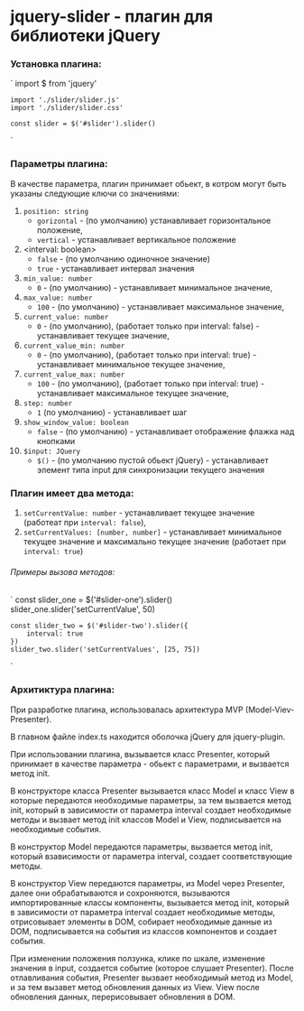 # jquery-slider - плагин для библиотеки jQuery

### Установка плагина:
`
    import $ from 'jquery'

    import './slider/slider.js'
    import './slider/slider.css'

    const slider = $('#slider').slider()
`

### Параметры плагина:

В качестве параметра, плагин принимает обьект, в котром могут быть указаны следующие ключи со значениями: 

1. `position: string`
    - `gorizontal` - (по умолчанию) устанавливает горизонтальное положение,
    - `vertical` - устанавливает вертикальное положение
2. <interval: boolean>
    - `false` - (по умолчанию одиночное значение)
    - `true` - устанавливает интервал значения
3. `min_value: number`
    - `0` - (по умолчанию) - устанавливает минимальное значение,
4. `max_value: number`
    - `100` - (по умолчанию) - устанавливает максимальное значение,
5. `current_value: number`
    - `0` - (по умолчанию), (работает только при interval: false) - устанавливает текущее значение,
6. `current_value_min: number`
    - `0` - (по умолчанию), (работает только при interval: true) - устанавливает минимальное текущее значение,
7. `current_value_max: number`
    - `100` - (по умолчанию), (работает только при interval: true) - устанавливает максимальное текущее значение,
8. `step: number`
    - `1` (по умолчанию) - устанавливает шаг
9. `show_window_value: boolean`
    - `false` - (по умолчанию) - устанавливает отображение флажка над кнопками
10. `$input: JQuery`
    - `$()` - (по умолчанию пустой обьект jQuery) - устанавливает элемент типа input для синхронизации текущего значения

### Плагин имеет два метода:

1. `setCurrentValue: number` - устанавливает текущее значение (работеат при `interval: false`),
2. `setCurrentValues: [number, number]` - устанавливает минимальное текущее значение и максимально текущее значение (работает при `interval: true`)

###### Примеры вызова методов:

`
    const slider_one = $('#slider-one').slider()
    slider_one.slider('setCurrentValue', 50)

    const slider_two = $('#slider-two').slider({
        interval: true
    })
    slider_two.slider('setCurrentValues', [25, 75])
`

### Архитиктура плагина:

При разработке плагина, использовалась архитектура MVP (Model-Viev-Presenter).

В главном файле index.ts находится оболочка jQuery для jquery-plugin.

При использовании плагина, вызывается класс Presenter, который принимает в качестве параметра - обьект с параметрами, и вызвается метод init.

В конструкторе класса Presenter вызывается класс Model и класс View в которые передаются необходимые параметры, за тем вызвается метод init, который в зависимости от параметра interval создает необходимые методы и вызвает метод init классов Model и View, подписывается на необходимые события.

В конструктор Model передаются параметры, вызвается метод init, который взависимости от параметра interval, создает соответствующие методы.

В конструктор View передаются параметры, из Model через Presenter, далее они обрабатываются и сохроняются, вызываются импортированные классы компоненты, вызывается метод init, который в зависимости от параметра interval создает необходимые методы, отрисовывает элементы в DOM, собирает необходимые данные из DOM, подписывается на события из классов компонентов и создает события.

При изменении положения ползунка, клике по шкале, изменение значения в input, создается событие (которое слушает Presenter).
После отлавливания события, Presenter вызвает необходимый метод из Model, и за тем вызавет метод обновления данных из View.
View после обновления данных, перерисовывает обновления в DOM.